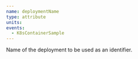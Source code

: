 ```yaml
---
name: deploymentName
type: attribute
units:
events:
  - K8sContainerSample
---
```


Name of the deployment to be used as an identifier.